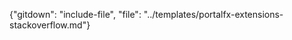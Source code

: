 {"gitdown": "include-file", "file": "../templates/portalfx-extensions-stackoverflow.md"}
<!-- TODO:  deprecate this document by removing it.  It has been replaced by portalfx-extensions-stackoverflow.md   -->